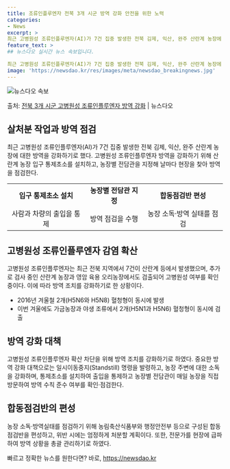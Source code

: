 ```yaml
---
title: 조류인플루엔자 전북 3개 시군 방역 강화 안전을 위한 노력
categories:
- News
excerpt: >
최근 고병원성 조류인플루엔자(AI)가 7건 집중 발생한 전북 김제, 익산, 완주 산란계 농장에 대한 방역을 …
feature_text: >
## 뉴스다오 실시간 뉴스 속보입니다.

최근 고병원성 조류인플루엔자(AI)가 7건 집중 발생한 전북 김제, 익산, 완주 산란계 농장에 대한 방역을 …
image: 'https://newsdao.kr/res/images/meta/newsdao_breakingnews.jpg'
---
```


![뉴스다오 속보](https://newsdao.kr/res/images/meta/newsdao_breakingnews.jpg)

<p>출처: <a href="https://newsdao.kr/2811" rel="dofollow">전북 3개 시군 고병원성 조류인플루엔자 방역 강화</a> | 뉴스다오</p>

<h2 data-ke-size="size26">살처분 작업과 방역 점검</h2>
<p data-ke-size="size16">최근 고병원성 조류인플루엔자(AI)가 7건 집중 발생한 전북 김제, 익산, 완주 산란계 농장에 대한 방역을 강화하기로 했다. 고병원성 조류인플루엔자 방역을 강화하기 위해 산란계 농장 입구 통제초소를 설치하고, 농장별 전담관을 지정해 날마다 현장을 찾아 방역을 점검한다.</p>

<table>
  <tr>
    <td style="text-align: center; height: 17px;"><b>입구 통제초소 설치</b></td>
    <td style="text-align: center; height: 17px;"><b>농장별 전담관 지정</b></td>
    <td style="text-align: center; height: 17px;"><b>합동점검반 편성</b></td>
  </tr>
  <tr>
    <td style="text-align: center; height: 17px;">사람과 차량의 출입을 통제</td>
    <td style="text-align: center; height: 17px;">방역 점검을 수행</td>
    <td style="text-align: center; height: 17px;">농장 소독·방역 실태를 점검</td>
  </tr>
</table>

<h2 data-ke-size="size26">고병원성 조류인플루엔자 감염 확산</h2>
<p data-ke-size="size16">고병원성 조류인플루엔자는 최근 전북 지역에서 7건이 산란계 등에서 발생했으며, 추가로 검사 중인 산란계 농장과 영암 육용 오리농장에서도 검출되어 고병원성 여부를 확인 중이다. 이에 따라 방역 조치를 강화하기로 한 상황이다.</p>

<ul>
  <li>2016년 겨울철 2개(H5N6와 H5N8) 혈청형이 동시에 발생</li>
  <li>이번 겨울에도 가금농장과 야생 조류에서 2개(H5N1과 H5N6) 혈청형이 동시에 검출</li>
</ul>

<h2 data-ke-size="size26">방역 강화 대책</h2>
<p data-ke-size="size16">고병원성 조류인플루엔자 확산 차단을 위해 방역 조치를 강화하기로 하였다. 중요한 방역 강화 대책으로는 일시이동중지(Standstill) 명령을 발령하고, 농장 주변에 대한 소독을 강화하며, 통제초소를 설치하여 출입을 통제하고 농장별 전담관이 매일 농장을 직접 방문하여 방역 수칙 준수 여부를 확인·점검한다.</p>

<h2 data-ke-size="size26">합동점검반의 편성</h2>
<p data-ke-size="size16">농장 소독·방역실태를 점검하기 위해 농림축산식품부와 행정안전부 등으로 구성된 합동점검반을 편성하고, 위반 시에는 엄정하게 처분할 계획이다. 또한, 전문가를 현장에 급파하여 방역 상황을 총괄 관리하기로 하였다.</p>
 

빠르고 정확한 뉴스를 원한다면? 바로, <a href="https://newsdao.kr" rel="dofollow">https://newsdao.kr</a>


    
